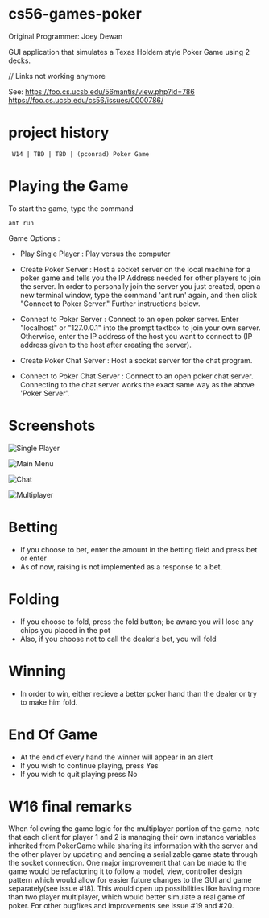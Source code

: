 cs56-games-poker
================
Original Programmer: Joey Dewan
        
GUI application that simulates a Texas Holdem style Poker Game using 2 decks.

// Links not working anymore

See: https://foo.cs.ucsb.edu/56mantis/view.php?id=786
https://foo.cs.ucsb.edu/cs56/issues/0000786/

project history
===============
```
 W14 | TBD | TBD | (pconrad) Poker Game
```

Playing the Game
================
To start the game, type the command
```
ant run
```
Game Options :

* Play Single Player : Play versus the computer

* Create Poker Server : Host a socket server on the local machine for a poker game and tells you the IP Address needed for other players to join the server. In order to personally join the server you just created, open a new terminal window, type the command 'ant run' again, and then click "Connect to Poker Server." Further instructions below.

* Connect to Poker Server : Connect to an open poker server. Enter "localhost" or "127.0.0.1" into the prompt textbox to join your own server. Otherwise, enter the IP address of the host you want to connect to (IP address given to the host after creating the server). 

* Create Poker Chat Server : Host a socket server for the chat program. 

* Connect to Poker Chat Server : Connect to an open poker chat server. Connecting to the chat server works the exact same way as the above 'Poker Server'.
 


Screenshots
===========
![Single Player](https://raw.githubusercontent.com/dvanmali/cs56-games-poker/master/singleplayer.png)

![Main Menu](https://raw.githubusercontent.com/dvanmali/cs56-games-poker/master/menu.png)

![Chat](https://raw.githubusercontent.com/dvanmali/cs56-games-poker/master/Chat.png)

![Multiplayer](https://raw.githubusercontent.com/dvanmali/cs56-games-poker/master/multiplayer.png)


Betting
=======
* If you choose to bet, enter the amount in the betting field and press bet or enter
* As of now, raising is not implemented as a response to a bet.

Folding
=======
* If you choose to fold, press the fold button; be aware you will lose any chips you placed in the pot
* Also, if you choose not to call the dealer's bet, you will fold

Winning
=======
* In order to win, either recieve a better poker hand than the dealer or try to make him fold.

End Of Game
===========
* At the end of every hand the winner will appear in an alert
* If you wish to continue playing, press Yes
* If you wish to quit playing press No

W16 final remarks
=================
When following the game logic for the multiplayer portion of the game, note that each client for player 1 and 2 is managing their own instance variables inherited from PokerGame while sharing its information with the server and the other player by updating and sending a serializable game state through the socket connection. One major improvement that can be made to the game would be refactoring it to follow a model, view, controller design pattern which would allow for easier future changes to the GUI and game separately(see issue #18). This would open up possibilities like having more than two player multiplayer, which would better simulate a real game of poker. For other bugfixes and improvements see issue #19 and #20. 
